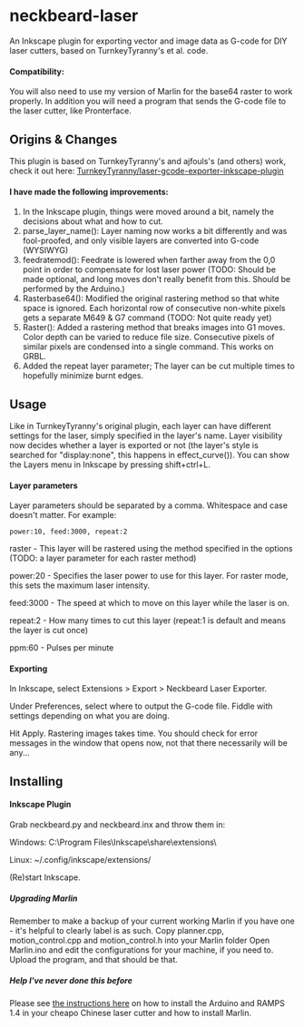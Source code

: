 # neckbeard-laser
An Inkscape plugin for exporting vector and image data as G-code for DIY laser cutters, based on TurnkeyTyranny's et al. code.

#### Compatibility:
You will also need to use my version of Marlin for the base64 raster to work properly.
In addition you will need a program that sends the G-code file to the laser cutter, like Pronterface.

## Origins & Changes

This plugin is based on TurnkeyTyranny's and ajfouls's (and others) work, check it out here:
[TurnkeyTyranny/laser-gcode-exporter-inkscape-plugin](https://github.com/TurnkeyTyranny/laser-gcode-exporter-inkscape-plugin)

#### I have made the following improvements:

1. In the Inkscape plugin, things were moved around a bit, namely the decisions about what and how to cut.
2. parse_layer_name(): Layer naming now works a bit differently and was fool-proofed, and only visible layers are converted into G-code (WYSIWYG)
3. feedratemod(): Feedrate is lowered when farther away from the 0,0 point in order to compensate for lost laser power (TODO: Should be made optional, and long moves don't really benefit from this. Should be performed by the Arduino.)
4. Rasterbase64(): Modified the original rastering method so that white space is ignored. Each horizontal row of consecutive non-white pixels gets a separate M649 & G7 command (TODO: Not quite ready yet)
5. Raster(): Added a rastering method that breaks images into G1 moves. Color depth can be varied to reduce file size. Consecutive pixels of similar pixels are condensed into a single command. This works on GRBL.
6. Added the repeat layer parameter; The layer can be cut multiple times to hopefully minimize burnt edges.

## Usage
Like in TurnkeyTyranny's original plugin, each layer can have different settings for the laser, simply specified in the layer's name. Layer visibility now decides whether a layer is exported or not (the layer's style is searched for "display:none", this happens in effect_curve()). You can show the Layers menu in Inkscape by pressing shift+ctrl+L.

#### Layer parameters
Layer parameters should be separated by a comma. Whitespace and case doesn't matter. For example: 
```
power:10, feed:3000, repeat:2 
```
raster - This layer will be rastered using the method specified in the options (TODO: a layer parameter for each raster method)

power:20 - Specifies the laser power to use for this layer. For raster mode, this sets the maximum laser intensity.

feed:3000 - The speed at which to move on this layer while the laser is on.

repeat:2 - How many times to cut this layer (repeat:1 is default and means the layer is cut once)

ppm:60 - Pulses per minute

#### Exporting
In Inkscape, select Extensions > Export > Neckbeard Laser Exporter.

Under Preferences, select where to output the G-code file. Fiddle with settings depending on what you are doing.

Hit Apply. Rastering images takes time. You should check for error messages in the window that opens now, not that there necessarily will be any...

## Installing
#### Inkscape Plugin
Grab neckbeard.py and neckbeard.inx and throw them in:

Windows: C:\Program Files\Inkscape\share\extensions\

Linux: ~/.config/inkscape/extensions/

(Re)start Inkscape.

##### Upgrading Marlin
Remember to make a backup of your current working Marlin if you have one - it's helpful to clearly label is as such.
Copy planner.cpp, motion_control.cpp and motion_control.h into your Marlin folder
Open Marlin.ino and edit the configurations for your machine, if you need to.
Upload the program, and that should be that.

##### Help I've never done this before
Please see [the instructions here](https://github.com/TurnkeyTyranny/buildlog-lasercutter-marlin) on how to install the Arduino and RAMPS 1.4 in your cheapo Chinese laser cutter and how to install Marlin.
